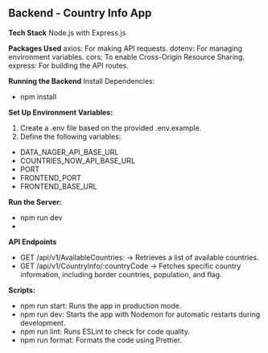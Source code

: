 ## Backend - Country Info App

**Tech Stack**
Node.js with Express.js

**Packages Used**
axios: For making API requests.
dotenv: For managing environment variables.
cors: To enable Cross-Origin Resource Sharing.
express: For building the API routes.

**Running the Backend**
Install Dependencies:
- npm install
  
**Set Up Environment Variables:**
1. Create a .env file based on the provided .env.example.
2. Define the following variables:
- DATA_NAGER_API_BASE_URL
- COUNTRIES_NOW_API_BASE_URL
- PORT
- FRONTEND_PORT
- FRONTEND_BASE_URL

**Run the Server:**
- npm run dev
- 
**API Endpoints**
- GET /api/v1/AvailableCountries: -> Retrieves a list of available countries.
- GET /api/v1/CountryInfo/:countryCode -> Fetches specific country information, including border countries, population, and flag.

**Scripts:**
- npm run start: Runs the app in production mode.
- npm run dev: Starts the app with Nodemon for automatic restarts during development.
- npm run lint: Runs ESLint to check for code quality.
- npm run format: Formats the code using Prettier.
